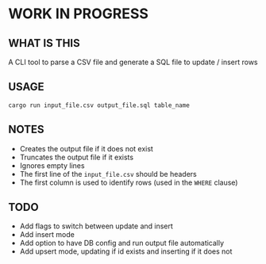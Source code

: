# WORK IN PROGRESS

## WHAT IS THIS
A CLI tool to parse a CSV file and generate a SQL file to update / insert rows

## USAGE
```
cargo run input_file.csv output_file.sql table_name
```

## NOTES
- Creates the output file if it does not exist
- Truncates the output file if it exists
- Ignores empty lines
- The first line of the `input_file.csv` should be headers
- The first column is used to identify rows (used in the `WHERE` clause)

## TODO
- Add flags to switch between update and insert
- Add insert mode
- Add option to have DB config and run output file automatically
- Add upsert mode, updating if id exists and inserting if it does not
